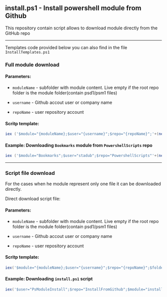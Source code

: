 ## install.ps1 - Install powershell module from Github 

This repository contain script allows to download module directly from the GitHub repo

---------------------

Templates code provided below you can also find in the file `InstallTemplates.ps1`

### Full module download

#### Parameters:

* `moduleName` - subfolder with module content. Live empty if the root repo folder is the module folder(contain psd1/psm1 files)

* `username` - Github accout user or company name

* `repoName` - user repository account

#### Scritp template:

```powershell
iex ('$module="{moduleName};$user="{username}";$repo="{repoName}";'+(new-object net.webclient).DownloadString('https://raw.githubusercontent.com/PsModuleInstall/InstallFromGithub/master/install.ps1'))
```

#### Example: Downloading `Bookmarks` module from `PowershellScripts` repo
```powershell
iex ('$module="Bookmarks";$user="stadub";$repo="PowershellScripts"'+(new-object net.webclient).DownloadString('https://raw.githubusercontent.com/PsModuleInstall/InstallFromGithub/master/install.ps1'))
```

---------------------

### Script file download

For the cases when he module represent only one file it can be downloaded directly.

Direct download script file: 

#### Parameters:

* `moduleName` - subfolder with module content. Live empty if the root repo folder is the module folder(contain psd1/psm1 files)

* `username` - Github accout user or company name

* `repoName` - user repository account

#### Scritp template:

```powershell
iex('$module="{moduleName};$user="{username}";$repo="{repoName}";$folder="$pwd";(new-object net.webclient).DownloadFile("https://raw.githubusercontent.com/$user/$repo/master/$module","$folder\$module")')
```

#### Example: Downloading `install.ps1` script

```powershell
iex('$user="PsModuleInstall";$repo="InstallFromGithub";$module="install.ps1";$folder="$pwd";(new-object net.webclient).DownloadFile("https://raw.githubusercontent.com/$user/$repo/master/$module","$folder\$module")')
```
